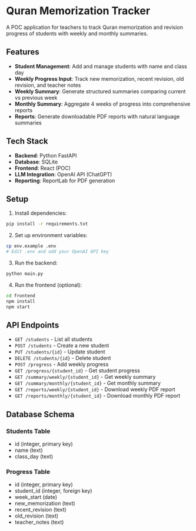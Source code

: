 # Quran Memorization Tracker

A POC application for teachers to track Quran memorization and revision progress of students with weekly and monthly summaries.

## Features

- **Student Management**: Add and manage students with name and class day
- **Weekly Progress Input**: Track new memorization, recent revision, old revision, and teacher notes
- **Weekly Summary**: Generate structured summaries comparing current vs previous week
- **Monthly Summary**: Aggregate 4 weeks of progress into comprehensive reports
- **Reports**: Generate downloadable PDF reports with natural language summaries

## Tech Stack

- **Backend**: Python FastAPI
- **Database**: SQLite
- **Frontend**: React (POC)
- **LLM Integration**: OpenAI API (ChatGPT)
- **Reporting**: ReportLab for PDF generation

## Setup

1. Install dependencies:
```bash
pip install -r requirements.txt
```

2. Set up environment variables:
```bash
cp env.example .env
# Edit .env and add your OpenAI API key
```

3. Run the backend:
```bash
python main.py
```

4. Run the frontend (optional):
```bash
cd frontend
npm install
npm start
```

## API Endpoints

- `GET /students` - List all students
- `POST /students` - Create a new student
- `PUT /students/{id}` - Update student
- `DELETE /students/{id}` - Delete student
- `POST /progress` - Add weekly progress
- `GET /progress/{student_id}` - Get student progress
- `GET /summary/weekly/{student_id}` - Get weekly summary
- `GET /summary/monthly/{student_id}` - Get monthly summary
- `GET /reports/weekly/{student_id}` - Download weekly PDF report
- `GET /reports/monthly/{student_id}` - Download monthly PDF report

## Database Schema

### Students Table
- id (integer, primary key)
- name (text)
- class_day (text)

### Progress Table
- id (integer, primary key)
- student_id (integer, foreign key)
- week_start (date)
- new_memorization (text)
- recent_revision (text)
- old_revision (text)
- teacher_notes (text)